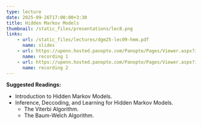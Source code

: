 ```yaml
---
type: lecture
date: 2025-09-26T17:00:00+3:30
title: Hidden Markov Models 
thumbnail: /static_files/presentations/lec8.png
links: 
    - url: /static_files/lectures/dgm25-lec09-hmm.pdf
      name: slides
    - url: https://upenn.hosted.panopto.com/Panopto/Pages/Viewer.aspx?id=5a4e775a-d1a4-4739-b786-b34100cd4e01
      name: recording 1
    - url: https://upenn.hosted.panopto.com/Panopto/Pages/Viewer.aspx?id=66590603-92f5-4a7b-8346-b34100cd4e44
      name: recording 2
---
```

**Suggested Readings:**
- Introduction to Hidden Markov Models.
- Inference, Deccoding, and Learning for Hidden Markov Models.
  - The Viterbi Algorithm.
  - The Baum-Welch Algorithm.